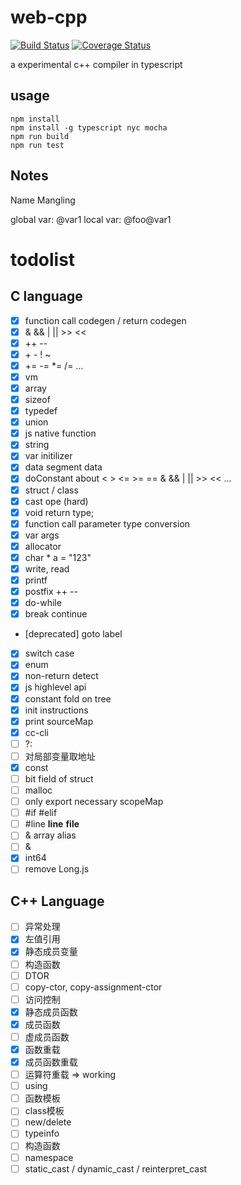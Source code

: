 # web-cpp
[![Build Status](https://www.travis-ci.org/zurl/web-cpp.svg?branch=master)](https://www.travis-ci.org/zurl/web-cpp)
[![Coverage Status](https://coveralls.io/repos/github/zurl/web-cpp/badge.svg)](https://coveralls.io/github/zurl/web-cpp)


a experimental c++ compiler in typescript

## usage

```shell
npm install
npm install -g typescript nyc mocha
npm run build
npm run test
```

## Notes

Name Mangling

global var: @var1
local var:  @foo@var1

# todolist

## C language

- [X] function call codegen / return codegen
- [X] & && | || >> <<
- [X] ++ --
- [X] \+ \- ! ~
- [X] += -= *= /= ...
- [X] vm
- [X] array
- [X] sizeof
- [X] typedef
- [X] union
- [X] js native function
- [X] string
- [X] var initilizer
- [X] data segment data
- [X] doConstant about < > <= >= == & && | || >> << ...
- [X] struct / class
- [X] cast ope (hard)
- [X] void return type;
- [X] function call parameter type conversion
- [X] var args
- [X] allocator
- [X] char * a = "123"
- [X] write, read
- [X] printf
- [X] postfix ++ --
- [X] do-while
- [X] break continue
- [deprecated] goto label
- [X] switch case
- [X] enum
- [X] non-return detect
- [X] js highlevel api
- [X] constant fold on tree
- [X] init instructions
- [X] print sourceMap
- [X] cc-cli
- [ ] ?:
- [ ] 对局部变量取地址
- [X] const
- [ ] bit field of struct
- [ ] malloc
- [ ] only export necessary scopeMap
- [ ] #if #elif
- [ ] #line __line__ __file__
- [ ] & array alias
- [ ] &
- [X] int64
- [ ] remove Long.js
## C++ Language
- [ ] 异常处理
- [X] 左值引用
- [X] 静态成员变量
- [ ] 构造函数
- [ ] DTOR
- [ ] copy-ctor, copy-assignment-ctor
- [ ] 访问控制
- [X] 静态成员函数
- [X] 成员函数
- [ ] 虚成员函数
- [X] 函数重载
- [X] 成员函数重载
- [ ] 运算符重载 => working
- [ ] using
- [ ] 函数模板
- [ ] class模板
- [ ] new/delete
- [ ] typeinfo
- [ ] 构造函数
- [ ] namespace
- [ ] static_cast / dynamic_cast / reinterpret_cast